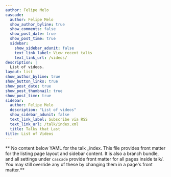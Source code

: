 ```yaml
---
author: Felipe Melo
cascade:
  author: Felipe Melo
  show_author_byline: true
  show_comments: false
  show_post_date: true
  show_post_time: true
  sidebar:
    show_sidebar_adunit: false
    text_link_label: View recent talks
    text_link_url: /videos/
description: |
  List of videos.
layout: list
show_author_byline: true
show_button_links: true
show_post_date: true
show_post_thumbnail: true
show_post_time: true
sidebar:
  author: Felipe Melo
  description: "List of videos"
  show_sidebar_adunit: false
  text_link_label: Subscribe via RSS
  text_link_url: /talk/index.xml
  title: Talks that Last
title: List of Videos
---
```


** No content below YAML for the talk _index. This file provides front matter for the listing page layout and sidebar content. It is also a branch bundle, and all settings under `cascade` provide front matter for all pages inside talk/. You may still override any of these by changing them in a page's front matter.**
